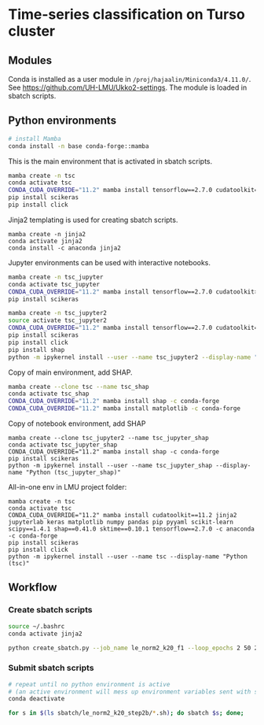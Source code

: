 # Time-series classification on Turso cluster

## Modules
Conda is installed as a user module in ```/proj/hajaalin/Miniconda3/4.11.0/```.
See https://github.com/UH-LMU/Ukko2-settings. The module is loaded in sbatch scripts.

## Python environments

```bash
# install Mamba
conda install -n base conda-forge::mamba
```

This is the main environment that is activated in sbatch scripts.
```bash
mamba create -n tsc
conda activate tsc
CONDA_CUDA_OVERRIDE="11.2" mamba install tensorflow==2.7.0 cudatoolkit==11.2 keras numpy pandas pip scikit-learn scipy==1.4.1 sktime==0.10.1 pyyaml -c conda-forge
pip install scikeras
pip install click
```

Jinja2 templating is used for creating sbatch scripts.
```
mamba create -n jinja2
conda activate jinja2
conda install -c anaconda jinja2
```

Jupyter environments can be used with interactive notebooks.
```bash
mamba create -n tsc_jupyter
conda activate tsc_jupyter
CONDA_CUDA_OVERRIDE="11.2" mamba install tensorflow==2.7.0 cudatoolkit>=11.2 jupyterlab keras matplotlib numpy pandas pip scikit-learn sktime==0.10.0 -c conda-forge -vvv
pip install scikeras
```
```bash
mamba create -n tsc_jupyter2
source activate tsc_jupyter2
CONDA_CUDA_OVERRIDE="11.2" mamba install tensorflow==2.7.0 cudatoolkit==11.2 keras numpy pandas pip scikit-learn scipy==1.4.1 sktime==0.10.1 pyyaml jupyterlab matplotlib -c conda-forge
pip install scikeras
pip install click
pip install shap
python -m ipykernel install --user --name tsc_jupyter2 --display-name "Python (tsc_jupyter2)"
```

Copy of main environment, add SHAP.
```bash
mamba create --clone tsc --name tsc_shap
conda activate tsc_shap
CONDA_CUDA_OVERRIDE="11.2" mamba install shap -c conda-forge
CONDA_CUDA_OVERRIDE="11.2" mamba install matplotlib -c conda-forge
```

Copy of notebook environment, add SHAP
```
mamba create --clone tsc_jupyter2 --name tsc_jupyter_shap
conda activate tsc_jupyter_shap
CONDA_CUDA_OVERRIDE="11.2" mamba install shap -c conda-forge
pip install scikeras
python -m ipykernel install --user --name tsc_jupyter_shap --display-name "Python (tsc_jupyter_shap)"
```

All-in-one env in LMU project folder:
```
mamba create -n tsc
conda activate tsc
CONDA_CUDA_OVERRIDE="11.2" mamba install cudatoolkit==11.2 jinja2 jupyterlab keras matplotlib numpy pandas pip pyyaml scikit-learn scipy==1.4.1 shap==0.41.0 sktime==0.10.1 tensorflow==2.7.0 -c anaconda -c conda-forge
pip install scikeras
pip install click
python -m ipykernel install --user --name tsc --display-name "Python (tsc)"

```

## Workflow

### Create sbatch scripts
```bash
source ~/.bashrc
conda activate jinja2

python create_sbatch.py --job_name le_norm2_k20_f1 --loop_epochs 2 50 2 --options "--fset f_mot --kernel_size=20 --repeats=30" --sbatch_dir sbatch/le_norm2_k20_step2b --paths /proj/hajaalin/Projects/n_track_ML/scripts/tsc/paths.yml

```

### Submit sbatch scripts
```bash
# repeat until no python environment is active
# (an active environment will mess up environment variables sent with sbatch)
conda deactivate 

for s in $(ls sbatch/le_norm2_k20_step2b/*.sh); do sbatch $s; done;

```


